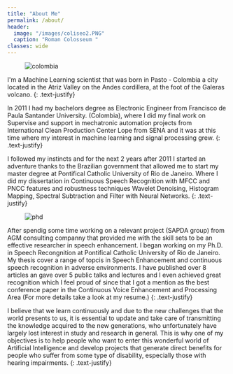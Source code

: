 ```yaml
---
title: "About Me"
permalink: /about/
header:
  image: "/images/coliseo2.PNG"
  caption: "Roman Colosseum "
classes: wide
---
```


<figure style="width: 50%;margin-top:0px;margin-bottom:0px;" class="align-right">
  <img src="{{ site.url }}{{ site.baseurl }}/images/colombia.jpg" alt="colombia">
</figure> 



I'm a Machine Learning scientist that was born in Pasto - Colombia a city located in the Atriz Valley on the Andes cordillera, at the foot of the Galeras volcano.
{: .text-justify}

In 2011 I had my bachelors degree as Electronic Engineer from  Francisco de Paula Santander University. (Colombia), where I did my final work on Supervise and support in mechatronic automation projects from International Clean Production Center Lope from SENA and it was at this time where my interest in machine learning and signal processing grew. 
{: .text-justify}

I followed my instincts and for the next 2 years after 2011 I started an adventure thanks to the Brazilian government that allowed me to start my master degree at Pontifical Catholic University of Rio de Janeiro.  Where I did my dissertation in Continuous Speech Recognition with MFCC and PNCC features and robustness techniques Wavelet Denoising, Histogram Mapping, Spectral Subtraction and Filter with Neural Networks. 
{: .text-justify}

<figure style="width: 48%" class="align-left">
  <img src="{{ site.url }}{{ site.baseurl }}/images/phd.jpg" alt="phd">
</figure> 

After spendig some time working on a relevant project (SAPDA group) from AGM consulting companny that provided me with the skill sets to be an effective researcher in speech enhancement. I began working on my Ph.D. in Speech Recongnition at Pontifical Catholic University of Rio de Janeiro. My thesis cover a range of topcis in Speech Enhancement and continuous speech recognition in adverse environments. 
I have published over 8 articles an gave over 5 public talks and lectures and I even achieved great recognition which I feel proud of since that I got a mention as the best conference paper in the Continuous Voice Enhancement and Processing Area (For more details take a look at my resume.)
{: .text-justify}

I believe that we learn continuously and due to the new challenges that the world presents to us, it is essential to update and take care of transmitting the knowledge acquired to the new generations, who unfortunately have largely lost interest in study and research in general. This is why one of my objectives is to help people who want to enter this wonderful world of Artificial Intelligence and develop projects that generate direct benefits for people who suffer from some type of disability, especially those with hearing impairments.
{: .text-justify}

